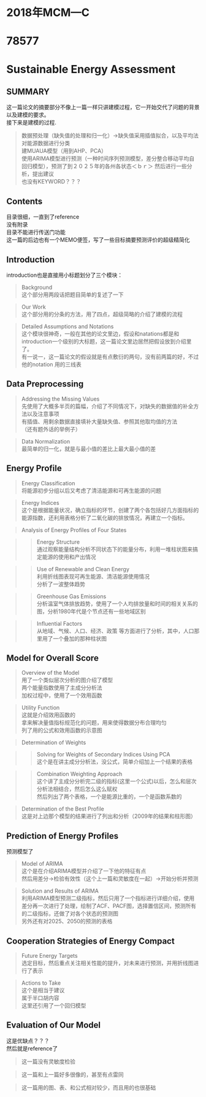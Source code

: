 2018年MCM—C
=
78577
=
Sustainable Energy Assessment
=
SUMMARY
-
这一篇论文的摘要部分不像上一篇一样只讲建模过程，它一开始交代了问题的背景以及建模的要求。<br>
接下来是建模的过程.<br>
>数据预处理（缺失值的处理和归一化）->缺失值采用插值拟合，以及平均法<br>
对能源数据进行分类<br>
建MUAUA模型（用到AHP、PCA）<br>
使用ARIMA模型进行预测（一种时间序列预测模型，差分整合移动平均自回归模型），预测了到２０２５年的各州各状态＜ｂｒ＞
然后进行一些分析，提出建议<br>
也没有KEYWORD？？？<br>


Contents
-
目录很细，一直到了reference<br>
没有附录<br>
目录不能进行传送门功能<br>
这一篇的后边也有一个MEMO便签，写了一些目标摘要预测评价的超级精简化<br>


Introduction
-
introduction也是直接用小标题划分了三个模块：<br>
>Background<br>
这个部分用两段话把题目简单的复述了一下<br>

>Our Work<br>
这个部分用的分条的方法，用了四点，超级简略的介绍了建模的流程<br>

>Detailed Assumptions and Notations<br>
这个模块很神奇，一般在其他的论文里边，假设和natations都是和introduction一个级别的大标题，这一篇论文里边居然把假设放到介绍里了。<br>
有一说一，这一篇论文的假设就是有点敷衍的两句，没有前两篇的好，不过他的notation 用的三线表<br>



Data Preprocessing
-
>Addressing the Missing Values<br>
先使用了大概多半页的篇幅，介绍了不同情况下，对缺失的数据值的补全方法以及注意事项<br>
有插值、用剩余数据直接填补大量缺失值、参照其他取均值的方法<br>
（还有题外话的举例子）<br>

>Data Normalization<br>
最简单的归一化，就是与最小值的差比上最大最小值的差<br>


Energy Profile
-
>Energy Classification<br>
将能源初步分组以后又考虑了清洁能源和可再生能源的问题<br>

>Energy Indices<br>
这个是根据能量状况，确立指标的环节，创建了两个各包括好几方面指标的能源指数，还利用表格分析了二氧化碳的排放情况，再建立一个指标。<br>

>Analysis of Energy Profiles of Four States<br>

>>Energy Structure<br>
通过观察能量结构分析不同状态下的能量分布，利用一堆柱状图来搞定能源的使用和产出情况<br>

>>Use of Renewable and Clean Energy<br>
利用折线图表现可再生能源、清洁能源使用情况<br>
分析了一波整体趋势<br>

>>Greenhouse Gas Emissions<br>
分析温室气体排放趋势，使用了一个人均排放量和时间的相关关系的图，分析1980年代是个节点还有一些地域区别<br>

>>Influential Factors<br>
从地域、气候、人口、经济、政策 等方面进行了分析，其中，人口那里用了一个叠加的那种柱状图<br>


Model for Overall Score
-

>Overview of the Model<br>
用了一个类似层次分析的图介绍了模型<br>
两个能量指数使用了主成分分析法<br>
加权过程中，使用了一个效用函数<br>


>Utility Function<br>
这就是介绍效用函数的<br>
拿来解决量值指标规范化的问题，用来使得数据分布合理均匀<br>
列了用的公式和效用函数的示意图<br>

>Determination of Weights<br>

>>Solving for Weights of Secondary Indices Using PCA<br>
这个是在讲主成分分析法，没公式，简单介绍加上一个结果的表格<br>

>>Combination Weighting Approach<br>
这个讲了主成分分析完二级的指标(这里一个公式)以后，怎么和层次分析法相结合，然后怎么这么赋权<br>
然后列出了两个表格，一个是能源比重的，一个是函数系数的<br>

>Determination of the Best Profile<br>
这是对上边那个模型的结果进行了列出和分析（2009年的结果和柱形图）<br>


Prediction of Energy Profiles
-
预测模型了<br>

>Model of ARIMA<br>
这个是在介绍ARIMA模型并介绍了一下他的特征有点<br>
然后用差分->检验有效性（这个上一篇和灵敏度在一起）->开始分析并预测<br>

>Solution and Results of ARIMA<br>
利用ARIMA模型预测二级指标，然后只用了一个指标进行详细介绍，使用差分再一次进行了处理，绘制了ACF、PACF图，选择置信区间，预测所有的二级指标，还做了对各个状态的预测图<br>
另外还有对2025、2050的预测的表格<br>


Cooperation Strategies of Energy Compact
-

>Future Energy Targets<br>
选定目标，然后重点关注相关性能的提升，对未来进行预测，并用折线图进行了表示<br>

>Actions to Take<br>
这个是相当于建议<br>
属于半口胡内容<br>
这里还引用了一个回归模型<br>


Evaluation of Our Model
-

这是优缺点？？？<br>
然后就是reference了<br>

>这一篇没有灵敏度检验<br>

>这一篇和上一篇好多很像的，甚至有点雷同<br>

>这一篇用的图、表、和公式相对较少，而且用的也很基础<br>

